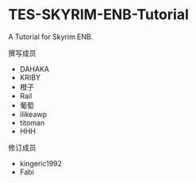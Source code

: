 # TES-SKYRIM-ENB-Tutorial

A Tutorial for Skyrim ENB.

撰写成员

* DAHAKA
* KRIBY
* 橙子
* Rail
* 葡萄 
* ilikeawp
* titoman
* HHH

修订成员

* kingeric1992 
* Fabi
